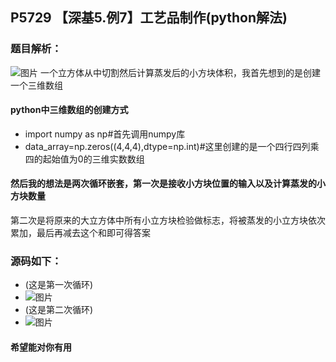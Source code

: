 ## P5729 【深基5.例7】工艺品制作(python解法)
### 题目解析：
![图片](https://user-images.githubusercontent.com/91021948/152493740-53a2776a-7cdd-4677-9faf-67c7bbffd79d.png)
一个立方体从中切割然后计算蒸发后的小方块体积，我首先想到的是创建一个三维数组
#### python中三维数组的创建方式
- import numpy as np#首先调用numpy库
- data_array=np.zeros((4,4,4),dtype=np.int)#这里创建的是一个四行四列乘四的起始值为0的三维实数数组
#### 然后我的想法是两次循环嵌套，第一次是接收小方块位置的输入以及计算蒸发的小方块数量
第二次是将原来的大立方体中所有小立方块检验做标志，将被蒸发的小立方块依次累加，最后再减去这个和即可得答案
### 源码如下：
- (这是第一次循环)
- ![图片](https://user-images.githubusercontent.com/91021948/152495283-953c4f8c-f62b-43c2-899d-5e0052adc295.png)
- (这是第二次循环)
- ![图片](https://user-images.githubusercontent.com/91021948/152495395-f1bc2916-b4ce-4cdf-88a7-e2697a4939ee.png)
#### 希望能对你有用
